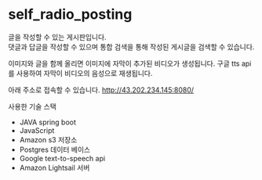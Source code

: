 # self_radio_posting

글을 작성할 수 있는 게시판입니다.  
댓글과 답글을 작성할 수 있으며 통합 검색을 통해 작성된 게시글을 검색할 수 있습니다.

  
이미지와 글을 함께 올리면 이미지에 자막이 추가된 비디오가 생성됩니다. 구글 tts api를 사용하여 자막이 비디오의 음성으로 재생됩니다. 

아래 주소로 접속할 수 있습니다.
http://43.202.234.145:8080/

사용한 기술 스택
- JAVA spring boot
- JavaScript
- Amazon s3 저장소
- Postgres 데이터 베이스
- Google text-to-speech api
- Amazon Lightsail 서버